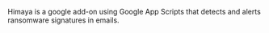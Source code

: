 Himaya is a google add-on using Google App Scripts that detects and alerts ransomware signatures in emails.

